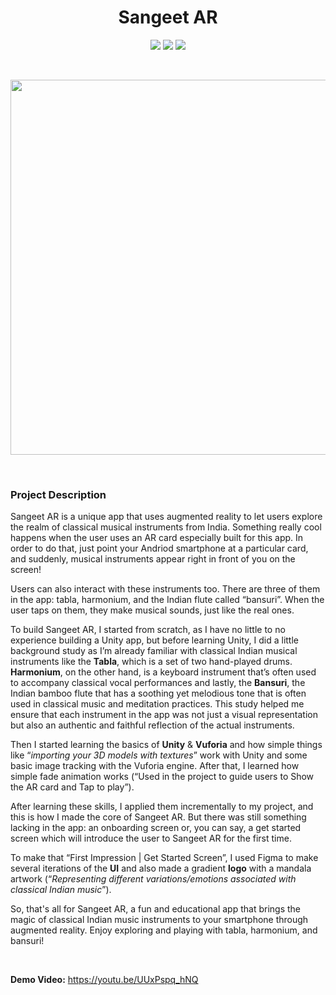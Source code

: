 <h1 align="center"> Sangeet AR </h1>

<p align="center">

<img src ="https://img.shields.io/badge/c%23-4D94FF.svg?style=for-the-badge&logo=c-sharp&logoColor=white">
<img src ="https://img.shields.io/badge/unity-%23000000.svg?style=for-the-badge&logo=unity&logoColor=white">
<img src ="https://img.shields.io/badge/Android-3DDC84.svg?style=for-the-badge&logo=Android&logoColor=white">

</p>

<br>

<p align="center">
<img src ="https://github.com/lakshaybhushan/Sangeet-AR/assets/74349407/1638e3f8-1d70-4056-8475-05dbbe9c2cec" width="600">

</p>

<br>

<h3> Project Description </h3>

<p>

Sangeet AR is a unique app that uses augmented reality to let users explore the realm of classical musical instruments from India. Something really cool happens when the user uses an AR card especially built for this app. In order to do that, just point your Andriod smartphone at a particular card, and suddenly, musical instruments appear right in front of you on the screen!

Users can also interact with these instruments too. There are three of them in the app: tabla, harmonium, and the Indian flute called “bansuri”. When the user taps on them, they make musical sounds, just like the real ones.

To build Sangeet AR, I started from scratch, as I have no little to no experience building a Unity app, but before learning Unity, I did a little background study as I’m already familiar with classical Indian musical instruments like the **Tabla**, which is a set of two hand-played drums. **Harmonium**, on the other hand, is a keyboard instrument that’s often used to accompany classical vocal performances and lastly, the **Bansuri**, the Indian bamboo flute that has a soothing yet melodious tone that is often used in classical music and meditation practices. This study helped me ensure that each instrument in the app was not just a visual representation but also an authentic and faithful reflection of the actual instruments.

Then I started learning the basics of **Unity** & **Vuforia** and how simple things like “_importing your 3D models with textures_” work with Unity and some basic image tracking with the Vuforia engine. After that, I learned how simple fade animation works (“Used in the project to guide users to Show the AR card and Tap to play”).

After learning these skills, I applied them incrementally to my project, and this is how I made the core of Sangeet AR. But there was still something lacking in the app: an onboarding screen or, you can say, a get started screen which will introduce the user to Sangeet AR for the first time.

To make that “First Impression | Get Started Screen”, I used Figma to make several iterations of the **UI** and also made a gradient **logo** with a mandala artwork (“_Representing different variations/emotions associated with classical Indian music_”).

So, that's all for Sangeet AR, a fun and educational app that brings the magic of classical Indian music instruments to your smartphone through augmented reality. Enjoy exploring and playing with tabla, harmonium, and bansuri!

</p>

<br>

**Demo Video:** https://youtu.be/UUxPspq_hNQ
